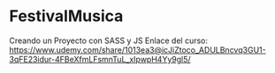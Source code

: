 # FestivalMusica
Creando un Proyecto con SASS y JS
Enlace del curso: https://www.udemy.com/share/1013ea3@icJiZtoco_ADULBncvq3GU1-3qFE23idur-4FBeXfmLFsmnTuL_xIpwpH4Yy9gl5/
